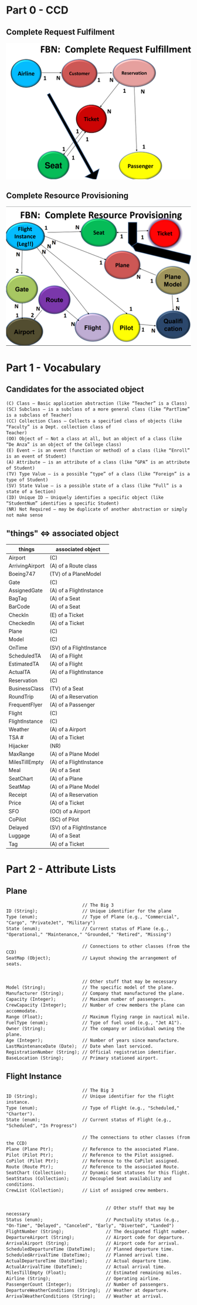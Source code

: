 # Part 0 - CCD

## Complete Request Fulfilment

![CCD0](./images/FBN-CCD0.png)

## Complete Resource Provisioning

![CCD1](./images/FBN-CCD1.png)

# Part 1 - Vocabulary

## Candidates for the associated object

```
(C) Class – Basic application abstraction (like “Teacher” is a Class)
(SC) Subclass – is a subclass of a more general class (like “PartTime” is a subclass of Teacher)
(CC) Collection Class – Collects a specified class of objects (like “Faculty” is a Dept. collection class of
Teacher)
(OO) Object of – Not a class at all, but an object of a class (like “De Anza” is an object of the College class)
(E) Event – is an event (function or method) of a class (like “Enroll” is an event of Student)
(A) Attribute – is an attribute of a class (like “GPA” is an attribute of Student)
(TV) Type Value – is a possible “type” of a class (like “Foreign” is a type of Student)
(SV) State Value – is a possible state of a class (like “Full” is a state of a Section)
(ID) Unique ID – Uniquely identifies a specific object (like “StudentNum” identifies a specific Student)
(NR) Not Required – may be duplicate of another abstraction or simply not make sense
```

## "things" ⇔ associated object
| things            | associated object |
| ----------------- | ----------------- |
| Airport           | (C) |
| ArrivingAirport   | (A) of a Route class  |
| Boeing747         | (TV) of a PlaneModel  |
| Gate              | (C) |
| AssignedGate      | (A) of a FlightInstance  |
| BagTag            | (A) of a Seat  |
| BarCode           | (A) of a Seat  |
| CheckIn           | (E) of a Ticket  |
| CheckedIn         | (A) of a Ticket  |
| Plane             | (C)  |
| Model             | (C)  |
| OnTime            | (SV) of a FlightInstance  |
| ScheduledTA       | (A) of a Flight  |
| EstimatedTA       | (A) of a Flight  |
| ActualTA          | (A) of a FlightInstance  |
| Reservation       | (C)  |
| BusinessClass     | (TV) of a Seat |
| RoundTrip         | (A) of a Reservation  |
| FrequentFlyer     | (A) of a Passenger  |
| Flight            | (C)  |
| FlightInstance    | (C)  |
| Weather           | (A) of a Airport  |
| TSA #             | (A) of a Ticket  |
| Hijacker          | (NR)  |
| MaxRange          | (A) of a Plane Model |
| MilesTillEmpty    | (A) of a FlightInstance  |
| Meal              | (A) of a Seat  |
| SeatChart         | (A) of a Plane |
| SeatMap           | (A) of a Plane Model |
| Receipt           | (A) of a Reservation  |
| Price             | (A) of a Ticket  |
| SFO               | (OO) of a Airport  |
| CoPilot           | (SC) of Pilot  |
| Delayed           | (SV) of a FlightInstance  |
| Luggage           | (A) of a Seat  |
| Tag               | (A) of a Ticket  |


# Part 2 - Attribute Lists

## Plane

```
                             // The Big 3
ID (String);                 // Unique identifier for the plane
Type (enum);                 // Type of Plane (e.g., "Commercial", "Cargo", "PrivateJet", "Military")
State (enum);                // Current status of Plane (e.g., "Operational," "Maintenance," "Grounded," "Retired", "Missing")

                             // Connections to other classes (from the CCD)
SeatMap (Object);			 // Layout showing the arrangement of seats.


                             // Other stuff that may be necessary
Model (String);			     // The specific model of the plane.
Manufacturer (String);		 // Company that manufactured the plane.
Capacity (Integer);			 // Maximum number of passengers.
CrewCapacity (Integer);		 // Number of crew members the plane can accommodate.
Range (Float);			     // Maximum flying range in nautical mile.
FuelType (enum);			 // Type of fuel used (e.g., "Jet A1").
Owner (String);			     // The company or individual owning the plane.
Age (Integer);			     // Number of years since manufacture.
LastMaintenanceDate (Date);	 // Date when last serviced.
RegistrationNumber (String); // Official registration identifier.
BaseLocation (String);		 // Primary stationed airport.
```

## Flight Instance

```
                             // The Big 3
ID (String);                 // Unique identifier for the flight instance.
Type (enum);                 // Type of Flight (e.g., "Scheduled," "Charter").
State (enum);                // Current status of Flight (e.g., "Scheduled", "In Progress")

                             // The connections to other classes (from the CCD)
Plane (Plane Ptr);			 // Reference to the associated Plane.
Pilot (Pilot Ptr);			 // Reference to the Pilot assigned.
CoPilot (Pilot Ptr);		 // Reference to the CoPilot assigned.
Route (Route Ptr);			 // Reference to the associated Route.
SeatChart (Collection);		 // Dynamic Seat statuses for this flight.
SeatStatus (Collection);	 // Decoupled Seat availability and conditions.
CrewList (Collection);		 // List of assigned crew members.


                                      // Other stuff that may be necessary
Status (enum);			              // Punctuality status (e.g., "On-Time", "Delayed", "Canceled", "Early", "Diverted", "Landed")
FlightNumber (String);			      // The designated flight number.
DepartureAirport (String);			  // Airport code for departure.
ArrivalAirport (String);			  // Airport code for arrival.
ScheduledDepartureTime (DateTime);    // Planned departure time.
ScheduledArrivalTime (DateTime);      // Planned arrival time.
ActualDepartureTime (DateTime);		  // Actual departure time.
ActualArrivalTime (DateTime);		  // Actual arrival time.
MilesTillEmpty (Float);			      // Estimated remaining miles.
Airline (String);			          // Operating airline.
PassengerCount (Integer);			  // Number of passengers.
DepartureWeatherConditions (String);  // Weather at departure.
ArrivalWeatherConditions (String);	  // Weather at arrival.
```
